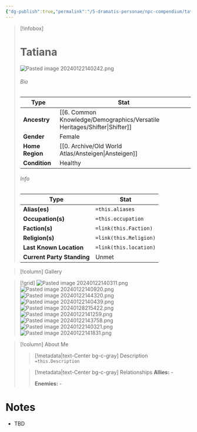 ```yaml
---
{"dg-publish":true,"permalink":"/5-dramatis-personae/npc-compendium/tatiana/"}
---
```



> [!infobox]
> # Tatiana
> ![Pasted image 20240122140242.png](/img/user/x.%20Assets/Attachments/Pasted%20image%2020240122140242.png)
> ###### Bio
> Type |  Stat |
> ---|---|
> **Ancestry** | [[6. Common Knowledge/Demographics/Versatile Heritages/Shifter\|Shifter]] |
> **Gender** | Female |
> **Home Region** | [[0. Archive/Old World Atlas/Ansteigen\|Ansteigen]] |
> **Condition** | Healthy |
> ###### Info
> Type |  Stat |
> ---|---|
> **Alias(es)** | `=this.aliases` |
> **Occupation(s)** | `=this.occupation` |
> **Faction(s)** | `=link(this.Faction)` |
> **Religion(s)** | `=link(this.Religion)` |
> **Last Known Location** | `=link(this.location)` |
> **Current Party Standing** | Unmet |

> [!column] Gallery 

>[!grid]
![Pasted image 20240122140311.png](/img/user/x.%20Assets/Attachments/Pasted%20image%2020240122140311.png)
![Pasted image 20240122140920.png](/img/user/x.%20Assets/Attachments/Pasted%20image%2020240122140920.png)
![Pasted image 20240122144320.png](/img/user/x.%20Assets/Attachments/Pasted%20image%2020240122144320.png)
![Pasted image 20240122140439.png](/img/user/x.%20Assets/Attachments/Pasted%20image%2020240122140439.png)
![Pasted image 20240128215422.png](/img/user/x.%20Assets/Attachments/Pasted%20image%2020240128215422.png)
![Pasted image 20240122141259.png](/img/user/x.%20Assets/Attachments/Pasted%20image%2020240122141259.png)
![Pasted image 20240122143758.png](/img/user/x.%20Assets/Attachments/Pasted%20image%2020240122143758.png)
![Pasted image 20240122140321.png](/img/user/x.%20Assets/Attachments/Pasted%20image%2020240122140321.png)
>![Pasted image 20240122141831.png](/img/user/x.%20Assets/Attachments/Pasted%20image%2020240122141831.png)
>

> [!column] About Me
>> [!metadata|text-Center bg-c-gray] Description
>> `=this.Description`
>
>> [!metadata|text-Center bg-c-gray] Relationships
>> **Allies:** -
>>
>> **Enemies:** -

# Notes

- TBD

